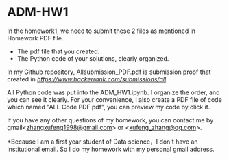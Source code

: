 # ADM-HW1
In the homework1, we need to submit these 2 files as mentioned in Homework PDF file.

- The pdf file that you created. 
- The Python code of your solutions, clearly organized.

In my Github repository, Allsubmission_PDF.pdf is submission proof that created in *https://www.hackerrank.com/submissions/all*.

All Python code was put into the ADM_HW1.ipynb. I organize the order, and you can see it clearly. For your convenience, I also create a PDF file of code which named "ALL Code PDF.pdf", you can preview my code by click it.

If you have any other questions of my homework, you can contact me by gmail\<zhangxufeng1998@gmail.com\>  or \<xufeng_zhang@qq.com\>.

*Because I am a first year student of Data science，I don't have an institutional email. So I do my homework with my personal gmail address.
